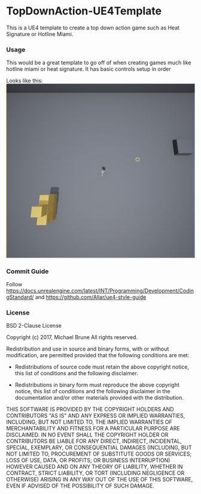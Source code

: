 # TopDownAction-UE4Template
This is a UE4 template to create a top down action game such as Heat Signature or Hotline Miami.

### Usage
This would be a great template to go off of when creating games much like hotline miami or heat signature. It has basic controls setup in order

Looks like this:
![Alt text](Capture.PNG?raw=true)

### Commit Guide

Follow https://docs.unrealengine.com/latest/INT/Programming/Development/CodingStandard/ and https://github.com/Allar/ue4-style-guide

### License

BSD 2-Clause License

Copyright (c) 2017, Michael Brune
All rights reserved.

Redistribution and use in source and binary forms, with or without
modification, are permitted provided that the following conditions are met:

* Redistributions of source code must retain the above copyright notice, this
  list of conditions and the following disclaimer.

* Redistributions in binary form must reproduce the above copyright notice,
  this list of conditions and the following disclaimer in the documentation
  and/or other materials provided with the distribution.

THIS SOFTWARE IS PROVIDED BY THE COPYRIGHT HOLDERS AND CONTRIBUTORS "AS IS"
AND ANY EXPRESS OR IMPLIED WARRANTIES, INCLUDING, BUT NOT LIMITED TO, THE
IMPLIED WARRANTIES OF MERCHANTABILITY AND FITNESS FOR A PARTICULAR PURPOSE ARE
DISCLAIMED. IN NO EVENT SHALL THE COPYRIGHT HOLDER OR CONTRIBUTORS BE LIABLE
FOR ANY DIRECT, INDIRECT, INCIDENTAL, SPECIAL, EXEMPLARY, OR CONSEQUENTIAL
DAMAGES (INCLUDING, BUT NOT LIMITED TO, PROCUREMENT OF SUBSTITUTE GOODS OR
SERVICES; LOSS OF USE, DATA, OR PROFITS; OR BUSINESS INTERRUPTION) HOWEVER
CAUSED AND ON ANY THEORY OF LIABILITY, WHETHER IN CONTRACT, STRICT LIABILITY,
OR TORT (INCLUDING NEGLIGENCE OR OTHERWISE) ARISING IN ANY WAY OUT OF THE USE
OF THIS SOFTWARE, EVEN IF ADVISED OF THE POSSIBILITY OF SUCH DAMAGE.
